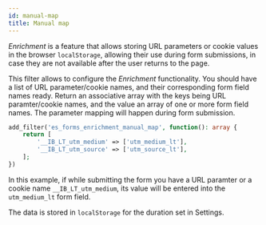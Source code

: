 ```yaml
---
id: manual-map
title: Manual map
---
```


_Enrichment_ is a feature that allows storing URL parameters or cookie values in the browser `localStorage`, allowing their use during form submissions, in case they are not available after the user returns to the page.

This filter allows to configure the _Enrichment_ functionality. You should have a list of URL parameter/cookie names, and their corresponding form field names ready. Return an associative array with the keys being URL paramter/cookie names, and the value an array of one or more form field names. The parameter mapping will happen during form submission.

```php
add_filter('es_forms_enrichment_manual_map', function(): array {
	return [
		'__IB_LT_utm_medium' => ['utm_medium_lt'],
		'__IB_LT_utm_source' => ['utm_source_lt'],
	];
})
```

In this example, if while submitting the form you have a URL paramter or a cookie name `__IB_LT_utm_medium`, its value will be entered into the `utm_medium_lt` form field.

The data is stored in `localStorage` for the duration set in Settings.
